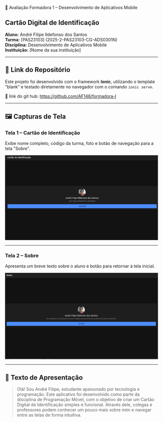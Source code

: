 📘 Avaliação Formadora 1 – Desenvolvimento de Aplicativos Mobile  
## Cartão Digital de Identificação

**Aluno:** André Filipe Ildefonso dos Santos  
**Turma:** [PAS23103] (2025-2-PAS23103-CG-ADS0301N)  
**Disciplina:** Desenvolvimento de Aplicativos Mobile  
**Instituição:** [Nome da sua instituição]

---

## 🔗 Link do Repositório

Este projeto foi desenvolvido com o framework **Ionic**, utilizando o template “blank” e testado diretamente no navegador com o comando `ionic serve`.

🔗  link do git hub: https://github.com/AF148/formadora-I

---

## 🖼️ Capturas de Tela

### Tela 1 – Cartão de Identificação  
Exibe nome completo, código da turma, foto e botão de navegação para a tela "Sobre".

![Tela 1 – Cartão de Identificação](src/assets/tela1.PNG)

---

### Tela 2 – Sobre  
Apresenta um breve texto sobre o aluno e botão para retornar à tela inicial.

![Tela 2 – Sobre](src/assets/tela2.PNG)

---

## 📝 Texto de Apresentação

> Olá! Sou André Filipe, estudante apaixonado por tecnologia e programação. Este aplicativo foi desenvolvido como parte da disciplina de Programação Móvel, com o objetivo de criar um Cartão Digital de Identificação simples e funcional. Através dele, colegas e professores podem conhecer um pouco mais sobre mim e navegar entre as telas de forma intuitiva.

